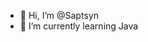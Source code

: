 - 👋 Hi, I’m @Saptsyn
- 🌱 I’m currently learning Java

<!---
Saptsyn/Saptsyn is a ✨ special ✨ repository because its `README.md` (this file) appears on your GitHub profile.
You can click the Preview link to take a look at your changes.
--->
